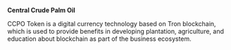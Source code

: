 **Central Crude Palm Oil**

CCPO Token is a digital currency technology based on Tron blockchain, which is used to provide benefits in developing plantation, agriculture, and education about blockchain as part of the business ecosystem.
